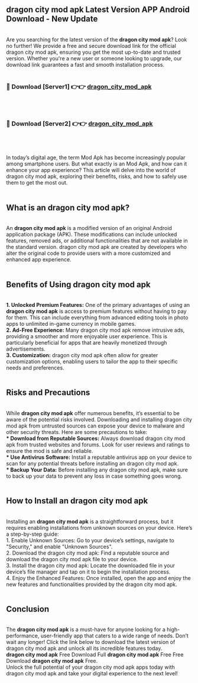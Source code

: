 ## dragon city mod apk Latest Version APP Android Download - New Update
<br>
Are you searching for the latest version of the <strong>dragon city mod apk</strong>? Look no further! We provide a free and secure download link for the official dragon city mod apk, ensuring you get the most up-to-date and trusted version. Whether you're a new user or someone looking to upgrade, our download link guarantees a fast and smooth installation process.
<br>
<br>
<h3>🔴 Download [Server1] 👉👉 <a href="https://modyolo.store/dragon+city+mod+apk">dragon_city_mod_apk</a></h3><br>
<br>
<h3>🔴 Download [Server2] 👉👉 <a href="https://modyolo.store/dragon+city+mod+apk">dragon_city_mod_apk</a></h3><br>
<br>
<br>
In today’s digital age, the term Mod Apk has become increasingly popular among smartphone users. But what exactly is an Mod Apk, and how can it enhance your app experience? This article will delve into the world of dragon city mod apk, exploring their benefits, risks, and how to safely use them to get the most out.
<br>
<br>
<h2>What is an dragon city mod apk?</h2>
<br>
An <strong>dragon city mod apk</strong> is a modified version of an original Android application package (APK). These modifications can include unlocked features, removed ads, or additional functionalities that are not available in the standard version. dragon city mod apk are created by developers who alter the original code to provide users with a more customized and enhanced app experience.
<br>
<br>
<h2>Benefits of Using dragon city mod apk</h2>
<br>
<strong> 1. Unlocked Premium Features:</strong> One of the primary advantages of using an <strong>dragon city mod apk</strong> is access to premium features without having to pay for them. This can include everything from advanced editing tools in photo apps to unlimited in-game currency in mobile games.
<br>
<strong> 2. Ad-Free Experience:</strong> Many dragon city mod apk remove intrusive ads, providing a smoother and more enjoyable user experience. This is particularly beneficial for apps that are heavily monetized through advertisements.
<br>
<strong> 3. Customization:</strong> dragon city mod apk often allow for greater customization options, enabling users to tailor the app to their specific needs and preferences.
<br>
<br>
<h2>Risks and Precautions</h2>
<br>
While <strong>dragon city mod apk</strong> offer numerous benefits, it’s essential to be aware of the potential risks involved. Downloading and installing dragon city mod apk from untrusted sources can expose your device to malware and other security threats. Here are some precautions to take:
<br>
<strong> * Download from Reputable Sources:</strong> Always download dragon city mod apk from trusted websites and forums. Look for user reviews and ratings to ensure the mod is safe and reliable.
<br>
<strong> * Use Antivirus Software:</strong> Install a reputable antivirus app on your device to scan for any potential threats before installing an dragon city mod apk.
<br>
<strong> * Backup Your Data:</strong> Before installing any dragon city mod apk, make sure to back up your data to prevent any loss in case something goes wrong.
<br>
<br>
<h2>How to Install an dragon city mod apk</h2>
<br>
Installing an <strong>dragon city mod apk</strong> is a straightforward process, but it requires enabling installations from unknown sources on your device. Here’s a step-by-step guide:
<br>
 1. Enable Unknown Sources: Go to your device’s settings, navigate to "Security," and enable "Unknown Sources".
<br>
 2. Download the dragon city mod apk: Find a reputable source and download the dragon city mod apk file to your device.
<br>
 3. Install the dragon city mod apk: Locate the downloaded file in your device’s file manager and tap on it to begin the installation process.
<br>
 4. Enjoy the Enhanced Features: Once installed, open the app and enjoy the new features and functionalities provided by the dragon city mod apk.
<br>
<br>
<h2><strong>Conclusion</strong></h2>
<br>
The <strong>dragon city mod apk</strong> is a must-have for anyone looking for a high-performance, user-friendly app that caters to a wide range of needs. Don’t wait any longer! Click the link below to download the latest version of dragon city mod apk and unlock all its incredible features today.
<br>
<strong>dragon city mod apk</strong> Free Download Full <strong>dragon city mod apk</strong> Free Free Download <strong>dragon city mod apk</strong> Free.
<br>
Unlock the full potential of your dragon city mod apk apps today with dragon city mod apk and take your digital experience to the next level!